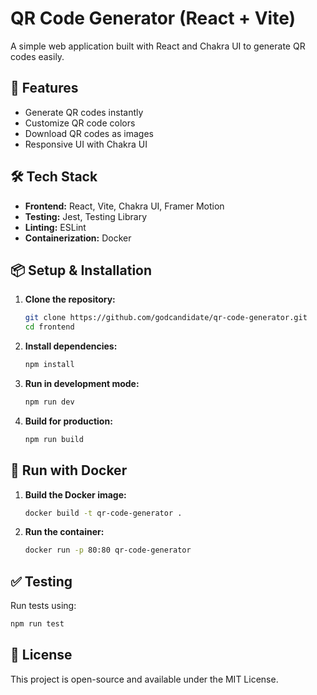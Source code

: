 # QR Code Generator (React + Vite)

A simple web application built with React and Chakra UI to generate QR codes easily.

## 🚀 Features

- Generate QR codes instantly
- Customize QR code colors
- Download QR codes as images
- Responsive UI with Chakra UI

## 🛠 Tech Stack

- **Frontend:** React, Vite, Chakra UI, Framer Motion
- **Testing:** Jest, Testing Library
- **Linting:** ESLint
- **Containerization:** Docker

## 📦 Setup & Installation

1. **Clone the repository:**

   ```sh
   git clone https://github.com/godcandidate/qr-code-generator.git
   cd frontend
   ```

2. **Install dependencies:**

   ```sh
   npm install
   ```

3. **Run in development mode:**

   ```sh
   npm run dev
   ```

4. **Build for production:**
   ```sh
   npm run build
   ```

## 🐳 **Run with Docker**

1. **Build the Docker image:**

   ```sh
   docker build -t qr-code-generator .
   ```

2. **Run the container:**
   ```sh
   docker run -p 80:80 qr-code-generator
   ```

## ✅ **Testing**

Run tests using:

```sh
npm run test
```

## 📜 **License**

This project is open-source and available under the MIT License.
